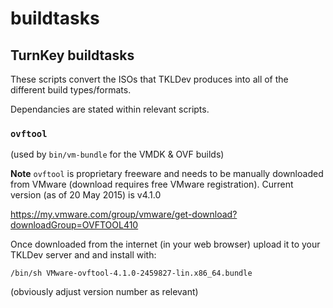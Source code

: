 # buildtasks
TurnKey buildtasks
------------------

These scripts convert the ISOs that TKLDev produces into all of the different build types/formats.

Dependancies are stated within relevant scripts.

### `ovftool` 
(used by `bin/vm-bundle` for the VMDK & OVF builds)

**Note** `ovftool` is proprietary freeware and needs to be manually downloaded from VMware (download requires free VMware registration). Current version (as of 20 May 2015) is v4.1.0

https://my.vmware.com/group/vmware/get-download?downloadGroup=OVFTOOL410

Once downloaded from the internet (in your web browser) upload it to your TKLDev server and and install with:
````
/bin/sh VMware-ovftool-4.1.0-2459827-lin.x86_64.bundle
````

(obviously adjust version number as relevant)
